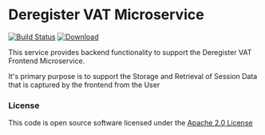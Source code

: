 # Deregister VAT Microservice

[![Build Status](https://travis-ci.org/hmrc/deregister-vat.svg)](https://travis-ci.org/hmrc/deregister-vat) [![Download](https://api.bintray.com/packages/hmrc/releases/deregister-vat/images/download.svg)](https://bintray.com/hmrc/releases/deregister-vat/_latestVersion)

This service provides backend functionality to support the Deregister VAT Frontend Microservice.

It's primary purpose is to support the Storage and Retrieval of Session Data that is captured by the frontend from the User

### License

This code is open source software licensed under the [Apache 2.0 License]("http://www.apache.org/licenses/LICENSE-2.0.html")

